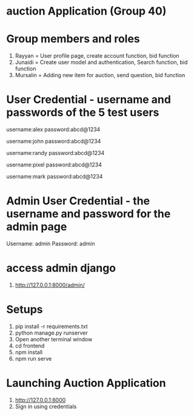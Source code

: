 # auction Application (Group 40)

# Group members and roles 
1. Rayyan = User profile page, create account function, bid function
2. Junaidi = Create user model and authentication, Search function, bid function
3. Mursalin = Adding new item for auction, send question, bid function

# User Credential - username and passwords of the 5 test users

username:alex
password:abcd@1234

username:john
password:abcd@1234

username:randy
password:abcd@1234

username:pixel
password:abcd@1234

username:mark
password:abcd@1234

# Admin User Credential - the username and password for the admin page

Username: admin
Password: admin

# access admin django

1. http://127.0.0.1:8000/admin/

# Setups

1. pip install -r requirements.txt
2. python manage.py runserver
3. Open another terminal window
4. cd frontend
5. npm install
6. npm run serve

# Launching Auction Application

1. http://127.0.0.1:8000
2. Sign in using credentials
